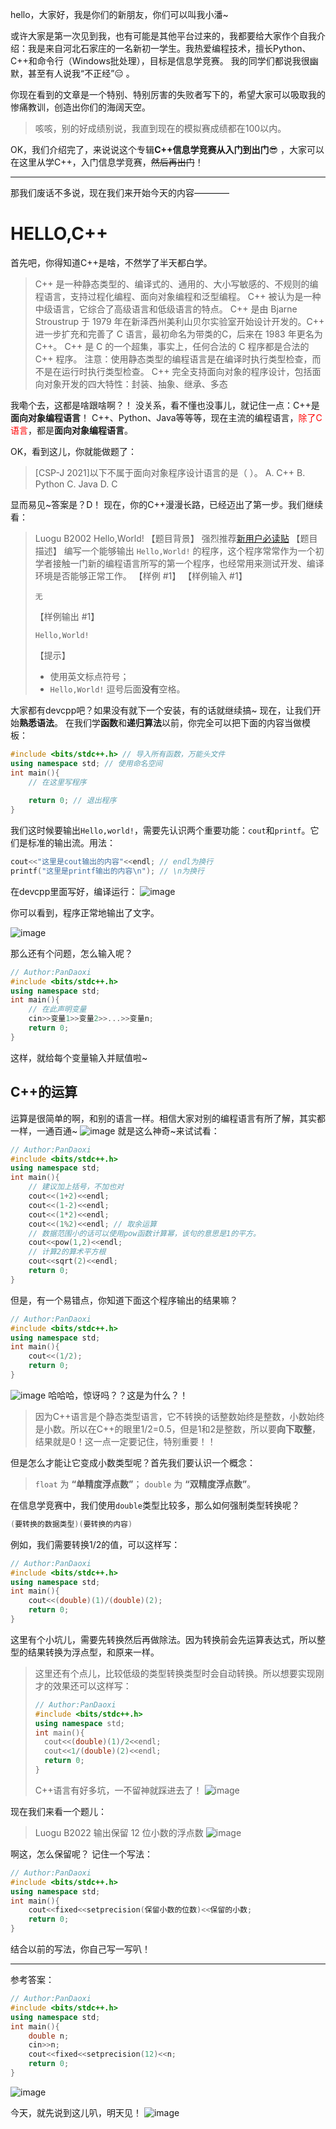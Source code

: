 

hello，大家好，我是你们的新朋友，你们可以叫我小潘~

或许大家是第一次见到我，也有可能是其他平台过来的，我都要给大家作个自我介绍：我是来自河北石家庄的一名新初一学生。我热爱编程技术，擅长Python、C++和命令行（Windows批处理），目标是信息学竞赛。
我的同学们都说我很幽默，甚至有人说我“不正经”😑 。

你现在看到的文章是一个特别、特别厉害的失败者写下的，希望大家可以吸取我的惨痛教训，创造出你们的海阔天空。

> 咳咳，别的好成绩别说，我直到现在的模拟赛成绩都在100以内。

OK，我们介绍完了，来说说这个专辑**C++信息学竞赛从入门到出门**😎 ，大家可以在这里从学C++，入门信息学竞赛，~~然后再出门~~！

---
那我们废话不多说，现在我们来开始今天的内容————
# HELLO,C++
首先吧，你得知道C++是啥，不然学了半天都白学。

> C++ 是一种静态类型的、编译式的、通用的、大小写敏感的、不规则的编程语言，支持过程化编程、面向对象编程和泛型编程。
C++ 被认为是一种中级语言，它综合了高级语言和低级语言的特点。
C++ 是由 Bjarne Stroustrup 于 1979 年在新泽西州美利山贝尔实验室开始设计开发的。C++ 进一步扩充和完善了 C 语言，最初命名为带类的C，后来在 1983 年更名为 C++。
C++ 是 C 的一个超集，事实上，任何合法的 C 程序都是合法的 C++ 程序。
注意：使用静态类型的编程语言是在编译时执行类型检查，而不是在运行时执行类型检查。
> C++ 完全支持面向对象的程序设计，包括面向对象开发的四大特性：封装、抽象、继承、多态

我嘞个去，这都是啥跟啥啊？！
没关系，看不懂也没事儿，就记住一点：C++是**面向对象编程语言**！
C++、Python、Java等等等，现在主流的编程语言，<font color="red">除了C语言</font>，都是**面向对象编程语言**。

OK，看到这儿，你就能做题了：

>[CSP-J 2021]以下不属于面向对象程序设计语言的是（ ）。
 A. C++
 B. Python
 C. Java
 D. C

显而易见~答案是？D！
现在，你的C++漫漫长路，已经迈出了第一步。我们继续看：
> Luogu B2002 Hello,World!
【题目背景】
强烈推荐[新用户必读贴](https://www.luogu.com.cn/discuss/241461)
【题目描述】
编写一个能够输出 `Hello,World!` 的程序，这个程序常常作为一个初学者接触一门新的编程语言所写的第一个程序，也经常用来测试开发、编译环境是否能够正常工作。
【样例 #1】
【样例输入 #1】
>```
>无
>```
>【样例输出 #1】
>```
>Hello,World!
>```
>【提示】
>- 使用英文标点符号；
>- `Hello,World!` 逗号后面**没有**空格。

大家都有devcpp吧？如果没有就下一个安装，有的话就继续搞~
现在，让我们开始**熟悉语法**。
在我们学**函数**和**递归算法**以前，你完全可以把下面的内容当做模板：
```cpp
#include <bits/stdc++.h> // 导入所有函数，万能头文件
using namespace std; // 使用命名空间
int main(){
    // 在这里写程序
	
    return 0; // 退出程序
}
```

我们这时候要输出`Hello,world!`，需要先认识两个重要功能：`cout`和`printf`。它们是标准的输出流。用法：
```cpp
cout<<"这里是cout输出的内容"<<endl; // endl为换行
printf("这里是printf输出的内容\n"); // \n为换行
```
在devcpp里面写好，编译运行：
![image](https://pic.2ge.org/cdn/?url=https://img-blog.csdnimg.cn/img_convert/1c50cd02be8b334b8bbec006ad83f525.png)


你可以看到，程序正常地输出了文字。

![image](https://pic.2ge.org/cdn/?url=https://img-blog.csdnimg.cn/img_convert/290b42c48647d4a721333aac5f8dda8c.png)

那么还有个问题，怎么输入呢？

```cpp
// Author:PanDaoxi
#include <bits/stdc++.h>
using namespace std;
int main(){
	// 在此声明变量
	cin>>变量1>>变量2>>...>>变量n;
	return 0;
}
```
这样，就给每个变量输入并赋值啦~

## C++的运算
运算是很简单的啊，和别的语言一样。相信大家对别的编程语言有所了解，其实都一样，一通百通~
![image](https://pic.2ge.org/cdn/?url=https://img-blog.csdnimg.cn/img_convert/fdca5326075a50c7790c516302bb0ce8.jpeg)
就是这么神奇~来试试看：
```cpp
// Author:PanDaoxi
#include <bits/stdc++.h>
using namespace std;
int main(){
	// 建议加上括号，不加也对
	cout<<(1+2)<<endl;
	cout<<(1-2)<<endl;
	cout<<(1*2)<<endl;
	cout<<(1%2)<<endl; // 取余运算
	// 数据范围小的话可以使用pow函数计算幂，该句的意思是1的平方。
	cout<<pow(1,2)<<endl; 
	// 计算2的算术平方根
	cout<<sqrt(2)<<endl;
	return 0;
}
```
但是，有一个易错点，你知道下面这个程序输出的结果嘛？
```cpp
// Author:PanDaoxi
#include <bits/stdc++.h>
using namespace std;
int main(){
	cout<<(1/2);
	return 0;
}
```
![image](https://pic.2ge.org/cdn/?url=https://img-blog.csdnimg.cn/img_convert/2053d6ecab1e519a900edec23ed3e158.png)
哈哈哈，惊讶吗？？这是为什么？！
> 因为C++语言是个静态类型语言，它不转换的话整数始终是整数，小数始终是小数。所以在C++的眼里1/2=0.5，但是1和2是整数，所以要**向下取整**，结果就是0！这一点一定要记住，特别重要！！

但是怎么才能让它变成小数类型呢？首先我们要认识一个概念：
> `float` 为 **“单精度浮点数”**；
> `double` 为 **“双精度浮点数”**。

在信息学竞赛中，我们使用`double`类型比较多，那么如何强制类型转换呢？
```cpp
(要转换的数据类型)(要转换的内容)
```
例如，我们需要转换1/2的值，可以这样写：
```cpp
// Author:PanDaoxi
#include <bits/stdc++.h>
using namespace std;
int main(){
	cout<<(double)(1)/(double)(2);
	return 0;
}
```
这里有个小坑儿，需要先转换然后再做除法。因为转换前会先运算表达式，所以整型的结果转换为浮点型，和原来一样。

> 这里还有个点儿，比较低级的类型转换类型时会自动转换。所以想要实现刚才的效果还可以这样写：
> ```cpp
> // Author:PanDaoxi
> #include <bits/stdc++.h>
> using namespace std;
> int main(){
> 	cout<<(double)(1)/2<<endl;
> 	cout<<1/(double)(2)<<endl;
> 	return 0;
> }
> ```
> C++语言有好多坑，一不留神就踩进去了！
> ![image](https://pic.2ge.org/cdn/?url=https://img-blog.csdnimg.cn/img_convert/a0b646419940dc377d3646cca9c05296.jpeg)

现在我们来看一个题儿：
> Luogu B2022 输出保留 12 位小数的浮点数
> ![image](https://pic.2ge.org/cdn/?url=https://img-blog.csdnimg.cn/img_convert/9eb1d46dff0d9bebdff151375974e672.png)

啊这，怎么保留呢？
记住一个写法：
```cpp
// Author:PanDaoxi
#include <bits/stdc++.h>
using namespace std;
int main(){
	cout<<fixed<<setprecision(保留小数的位数)<<保留的小数;
	return 0;
}
```

结合以前的写法，你自己写一写叭！

---

参考答案：
```cpp
// Author:PanDaoxi
#include <bits/stdc++.h>
using namespace std;
int main(){
	double n;
	cin>>n;
	cout<<fixed<<setprecision(12)<<n;
	return 0;
}
```
![image](https://pic.2ge.org/cdn/?url=https://img-blog.csdnimg.cn/img_convert/96ff11c942a4dd98cc4638d8e02a15ad.png)

今天，就先说到这儿叭，明天见！
![image](https://pic.2ge.org/cdn/?url=https://img-blog.csdnimg.cn/img_convert/75ce6f8c22df247c3c0b56bb9cc01066.gif)

